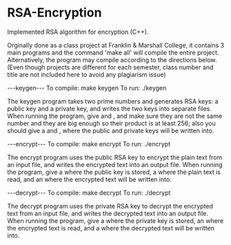 # RSA-Encryption
Implemented RSA algorithm for encryption (C++).

Orginally done as a class project at Franklin & Marshall College, it contains 3 main programs and the command 'make all' will compile the entire project. Alternatively, the program may compile according to the directions below.
(Even though projects are different for each semester, class number and title are not included here to avoid any plagiarism issue)



---keygen---
To compile: make keygen
To run: ./keygen <a prime number> <another prime number> <public key file name> <private key file name>

The keygen program takes two prime numbers and generates RSA keys: a public key and a private key, and writes the two keys into separate files. When running the program, give <a prime number> and <another prime number>, and make sure they are not the same number and they are big enough so their product is at least 256; also you should give  a <public key file name> and  <private key file name>, where the public and private keys will be written into.

---encrypt---
To compile: make encrypt
To run: ./encrypt <public key file name> <plain text file name> <encrypted file name> 

The encrypt program uses the public RSA key to encrypt the plain text from an input file, and writes the encrypted text into an output file. When running the program, give a <public key file name> where the public key is stored, a <plain text file name> where the plain text is read, and an <encrypted file name> where the encrypted text will be written into.


---decrypt---
To compile: make decrypt
To run: ./decrypt <private key file name> <encrypted file name> <decrypted file name> 

The decrypt program uses the private RSA key to decrypt the encrypted text from an input file, and writes the decrypted text into an output file. When running the program, give a <private key file name> where the private key is stored, an <encrypted file name> where the encrypted text is read, and a <decrypted file name> where the decrypted text will be written into.

